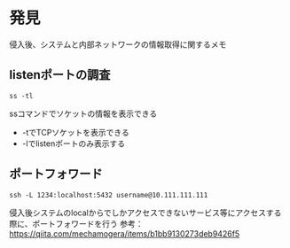 # 発見
侵入後、システムと内部ネットワークの情報取得に関するメモ

## listenポートの調査
```
ss -tl
```
ssコマンドでソケットの情報を表示できる
* -tでTCPソケットを表示できる
* -lでlistenポートのみ表示する

## ポートフォワード
```
ssh -L 1234:localhost:5432 username@10.111.111.111
```
侵入後システムのlocalからでしかアクセスできないサービス等にアクセスする際に、ポートフォワードを行う
参考：https://qiita.com/mechamogera/items/b1bb9130273deb9426f5